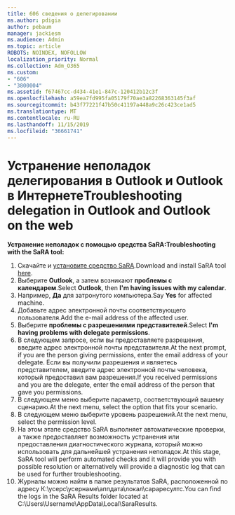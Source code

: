 ```yaml
---
title: 606 сведения о делегировании
ms.author: pdigia
author: pebaum
manager: jackiesm
ms.audience: Admin
ms.topic: article
ROBOTS: NOINDEX, NOFOLLOW
localization_priority: Normal
ms.collection: Adm_O365
ms.custom:
- "606"
- "3800004"
ms.assetid: f67467cc-d434-41e1-847c-120412b12c3f
ms.openlocfilehash: a59ea7fd995fa05179f70ae3a82268363145f3af
ms.sourcegitcommit: b43f77221f47b50c41197a448a9c26c423ce1ad5
ms.translationtype: MT
ms.contentlocale: ru-RU
ms.lasthandoff: 11/15/2019
ms.locfileid: "36661741"
---
```

# <a name="troubleshooting-delegation-in-outlook-and-outlook-on-the-web"></a><span data-ttu-id="b843d-102">Устранение неполадок делегирования в Outlook и Outlook в Интернете</span><span class="sxs-lookup"><span data-stu-id="b843d-102">Troubleshooting delegation in Outlook and Outlook on the web</span></span>

<span data-ttu-id="b843d-103">**Устранение неполадок с помощью средства SaRA:**</span><span class="sxs-lookup"><span data-stu-id="b843d-103">**Troubleshooting with the SaRA tool:**</span></span>

1. <span data-ttu-id="b843d-104">Скачайте и [установите средство SaRA](https://aka.ms/SaRA-SkypeForBusinessSignIn).</span><span class="sxs-lookup"><span data-stu-id="b843d-104">Download and install SaRA tool [here](https://aka.ms/SaRA-SkypeForBusinessSignIn).</span></span>
1. <span data-ttu-id="b843d-105">Выберите **Outlook**, а затем возникают **проблемы с календарем**.</span><span class="sxs-lookup"><span data-stu-id="b843d-105">Select **Outlook**, then **I'm having issues with my calendar**.</span></span>
1. <span data-ttu-id="b843d-106">Например, **Да** для затронутого компьютера.</span><span class="sxs-lookup"><span data-stu-id="b843d-106">Say **Yes** for affected machine.</span></span>
1. <span data-ttu-id="b843d-107">Добавьте адрес электронной почты соответствующего пользователя.</span><span class="sxs-lookup"><span data-stu-id="b843d-107">Add the e-mail address of the affected user.</span></span>
1. <span data-ttu-id="b843d-108">Выберите **проблемы с разрешениями представителей**.</span><span class="sxs-lookup"><span data-stu-id="b843d-108">Select **I'm having problems with delegate permissions**.</span></span>
1. <span data-ttu-id="b843d-109">В следующем запросе, если вы предоставляете разрешения, введите адрес электронной почты представителя.</span><span class="sxs-lookup"><span data-stu-id="b843d-109">At the next prompt, if you are the person giving permissions, enter the email address of your delegate.</span></span> <span data-ttu-id="b843d-110">Если вы получили разрешения и являетесь представителем, введите адрес электронной почты человека, который предоставил вам разрешения.</span><span class="sxs-lookup"><span data-stu-id="b843d-110">If you received permissions and you are the delegate, enter the email address of the person that gave you permissions.</span></span>
1. <span data-ttu-id="b843d-111">В следующем меню выберите параметр, соответствующий вашему сценарию.</span><span class="sxs-lookup"><span data-stu-id="b843d-111">At the next menu, select the option that fits your scenario.</span></span>
1. <span data-ttu-id="b843d-112">В следующем меню выберите уровень разрешений.</span><span class="sxs-lookup"><span data-stu-id="b843d-112">At the next menu, select the permission level.</span></span>
1. <span data-ttu-id="b843d-113">На этом этапе средство SaRA выполняет автоматические проверки, а также предоставляет возможность устранения или предоставления диагностического журнала, который можно использовать для дальнейшей устранения неполадок.</span><span class="sxs-lookup"><span data-stu-id="b843d-113">At this stage, SaRA tool will perform automated checks and it will provide you with possible resolution or alternatively will provide a diagnostic log that can be used for further troubleshooting.</span></span>
1. <span data-ttu-id="b843d-114">Журналы можно найти в папке результатов SaRA, расположенной по адресу К:\усерс\усернаме\аппдата\локал\сараресултс.</span><span class="sxs-lookup"><span data-stu-id="b843d-114">You can find the logs in the SaRA Results folder located at C:\Users\Username\AppData\Local\SaraResults.</span></span>

